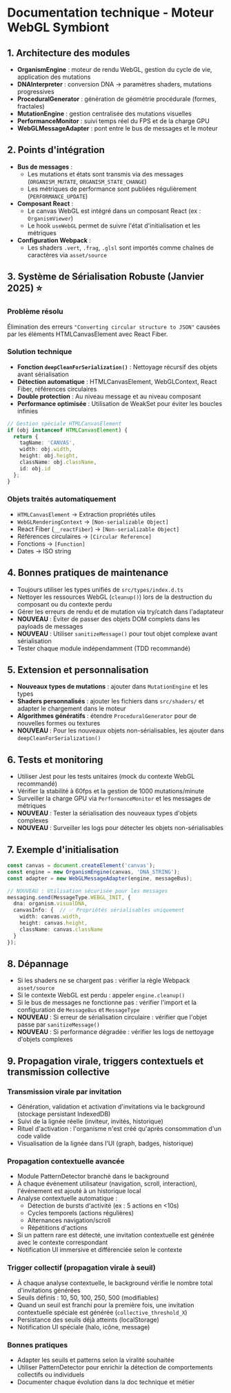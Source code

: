 # Documentation technique - Moteur WebGL Symbiont

## 1. Architecture des modules

- **OrganismEngine** : moteur de rendu WebGL, gestion du cycle de vie, application des mutations
- **DNAInterpreter** : conversion DNA → paramètres shaders, mutations progressives
- **ProceduralGenerator** : génération de géométrie procédurale (formes, fractales)
- **MutationEngine** : gestion centralisée des mutations visuelles
- **PerformanceMonitor** : suivi temps réel du FPS et de la charge GPU
- **WebGLMessageAdapter** : pont entre le bus de messages et le moteur

## 2. Points d'intégration

- **Bus de messages** :
  - Les mutations et états sont transmis via des messages (`ORGANISM_MUTATE`, `ORGANISM_STATE_CHANGE`)
  - Les métriques de performance sont publiées régulièrement (`PERFORMANCE_UPDATE`)
- **Composant React** :
  - Le canvas WebGL est intégré dans un composant React (ex : `OrganismViewer`)
  - Le hook `useWebGL` permet de suivre l'état d'initialisation et les métriques
- **Configuration Webpack** :
  - Les shaders `.vert`, `.frag`, `.glsl` sont importés comme chaînes de caractères via `asset/source`

## 3. Système de Sérialisation Robuste (Janvier 2025) ⭐️

### Problème résolu
Élimination des erreurs `"Converting circular structure to JSON"` causées par les éléments HTMLCanvasElement avec React Fiber.

### Solution technique
- **Fonction `deepCleanForSerialization()`** : Nettoyage récursif des objets avant sérialisation
- **Détection automatique** : HTMLCanvasElement, WebGLContext, React Fiber, références circulaires
- **Double protection** : Au niveau message et au niveau composant
- **Performance optimisée** : Utilisation de WeakSet pour éviter les boucles infinies

```typescript
// Gestion spéciale HTMLCanvasElement
if (obj instanceof HTMLCanvasElement) {
  return {
    tagName: 'CANVAS',
    width: obj.width,
    height: obj.height,
    className: obj.className,
    id: obj.id
  };
}
```

### Objets traités automatiquement
- `HTMLCanvasElement` → Extraction propriétés utiles
- `WebGLRenderingContext` → `[Non-serializable Object]`
- React Fiber (`__reactFiber`) → `[Non-serializable Object]`
- Références circulaires → `[Circular Reference]`
- Fonctions → `[Function]`
- Dates → ISO string

## 4. Bonnes pratiques de maintenance

- Toujours utiliser les types unifiés de `src/types/index.d.ts`
- Nettoyer les ressources WebGL (`cleanup()`) lors de la destruction du composant ou du contexte perdu
- Gérer les erreurs de rendu et de mutation via try/catch dans l'adaptateur
- **NOUVEAU** : Éviter de passer des objets DOM complets dans les payloads de messages
- **NOUVEAU** : Utiliser `sanitizeMessage()` pour tout objet complexe avant sérialisation
- Tester chaque module indépendamment (TDD recommandé)

## 5. Extension et personnalisation

- **Nouveaux types de mutations** : ajouter dans `MutationEngine` et les types
- **Shaders personnalisés** : ajouter les fichiers dans `src/shaders/` et adapter le chargement dans le moteur
- **Algorithmes génératifs** : étendre `ProceduralGenerator` pour de nouvelles formes ou textures
- **NOUVEAU** : Pour les nouveaux objets non-sérialisables, les ajouter dans `deepCleanForSerialization()`

## 6. Tests et monitoring

- Utiliser Jest pour les tests unitaires (mock du contexte WebGL recommandé)
- Vérifier la stabilité à 60fps et la gestion de 1000 mutations/minute
- Surveiller la charge GPU via `PerformanceMonitor` et les messages de métriques
- **NOUVEAU** : Tester la sérialisation des nouveaux types d'objets complexes
- **NOUVEAU** : Surveiller les logs pour détecter les objets non-sérialisables

## 7. Exemple d'initialisation

```typescript
const canvas = document.createElement('canvas');
const engine = new OrganismEngine(canvas, 'DNA_STRING');
const adapter = new WebGLMessageAdapter(engine, messageBus);

// NOUVEAU : Utilisation sécurisée pour les messages
messaging.send(MessageType.WEBGL_INIT, {
  dna: organism.visualDNA,
  canvasInfo: {  // ✅ Propriétés sérialisables uniquement
    width: canvas.width,
    height: canvas.height,
    className: canvas.className
  }
});
```

## 8. Dépannage

- Si les shaders ne se chargent pas : vérifier la règle Webpack `asset/source`
- Si le contexte WebGL est perdu : appeler `engine.cleanup()`
- Si le bus de messages ne fonctionne pas : vérifier l'import et la configuration de `MessageBus` et `MessageType`
- **NOUVEAU** : Si erreur de sérialisation circulaire : vérifier que l'objet passe par `sanitizeMessage()`
- **NOUVEAU** : Si performance dégradée : vérifier les logs de nettoyage d'objets complexes

## 9. Propagation virale, triggers contextuels et transmission collective

### Transmission virale par invitation
- Génération, validation et activation d'invitations via le background (stockage persistant IndexedDB)
- Suivi de la lignée réelle (inviteur, invités, historique)
- Rituel d'activation : l'organisme n'est créé qu'après consommation d'un code valide
- Visualisation de la lignée dans l'UI (graph, badges, historique)

### Propagation contextuelle avancée
- Module PatternDetector branché dans le background
- À chaque événement utilisateur (navigation, scroll, interaction), l'événement est ajouté à un historique local
- Analyse contextuelle automatique :
  - Détection de bursts d'activité (ex : 5 actions en <10s)
  - Cycles temporels (actions régulières)
  - Alternances navigation/scroll
  - Répétitions d'actions
- Si un pattern rare est détecté, une invitation contextuelle est générée avec le contexte correspondant
- Notification UI immersive et différenciée selon le contexte

### Trigger collectif (propagation virale à seuil)
- À chaque analyse contextuelle, le background vérifie le nombre total d'invitations générées
- Seuils définis : 10, 50, 100, 250, 500 (modifiables)
- Quand un seuil est franchi pour la première fois, une invitation contextuelle spéciale est générée (`collective_threshold_X`)
- Persistance des seuils déjà atteints (localStorage)
- Notification UI spéciale (halo, icône, message)

### Bonnes pratiques
- Adapter les seuils et patterns selon la viralité souhaitée
- Utiliser PatternDetector pour enrichir la détection de comportements collectifs ou individuels
- Documenter chaque évolution dans la doc technique et métier 
